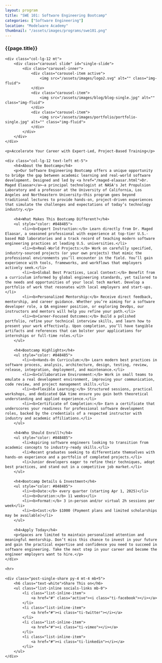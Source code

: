 ```yaml
---
layout: program
title: "SWE 101: Software Engineering Bootcamp"
categories: ["Software Engineering"]
location: "Modelware Academy"
thumbnail: "/assets/images/programs/swe101.png"
---
```

<div class="col-lg-8 text-center">
	<h3 class="mb-3 mt">{{page.title}}</h3>

	<div class="col-lg-12 mt">
		<div class="carousel slide" id="single-slide">
			<div class="carousel-inner">
				<div class="carousel-item active">
					<img src="/assets/images/logo2.svg" alt="" class="img-fluid">
				</div>
				<div class="carousel-item">
					<img src="/assets/images/blog/blog-single.jpg" alt="" class="img-fluid">
				</div>
				<div class="carousel-item">
					<img src="/assets/images/portfolio/portfolio-single.jpg" alt="" class="img-fluid">
				</div>
			</div>
		</div>
	</div>

	<p>Accelerate Your Career with Expert-Led, Project-Based Training</p>

	<div class="col-lg-12 text-left mt-5">
		<h4>About the Bootcamp</h4>
		<p>Our Software Engineering Bootcamp offers a unique opportunity to bridge the gap between academic learning and real-world software development. Designed and led by <a href="/maged-elaasar.html">Dr. Maged Elaasar</a>—a principal technologist at NASA's Jet Propulsion Laboratory and a professor at the University of California, Los Angeles and Northeastern University—this program goes beyond traditional lectures to provide hands-on, project-driven experiences that simulate the challenges and expectations of today’s technology industry.</p>

		<h4>What Makes This Bootcamp Different?</h4>
		<ul style="color: #848485">
			<li><b>Expert Instruction:</b> Learn directly from Dr. Maged Elaasar, a seasoned professional with experience at top-tier U.S.-based R&D laboratories and a track record of teaching modern software engineering practices at leading U.S. universities.</li>
			<li><b>Real-World Projects:</b> Work on carefully specified, industry-sourced projects (or your own projects) that mimic the professional environments you’ll encounter in the field. You’ll gain experience with tools, frameworks, and workflows that employers actively seek.</li>
			<li><b>Global Best Practices, Local Context:</b> Benefit from a curriculum informed by global engineering standards, yet tailored to the needs and opportunities of your local tech market. Develop a portfolio of work that resonates with local employers and start-ups.</li>
			<li><b>Personalized Mentorship:</b> Receive direct feedback, mentorship, and career guidance. Whether you’re aiming for a software developer role, a QA engineer position, or exploring DevOps, our instructors and mentors will help you refine your path.</li>
			<li><b>Career-Focused Outcomes:</b> Build a polished portfolio, refine your technical interview skills, and learn how to present your work effectively. Upon completion, you’ll have tangible artifacts and references that can bolster your applications for internships or full-time roles.</li>
		</ul>
		
		<h4>Bootcamp Highlights</h4>
		<ul style="color: #848485">
			<li><b>Hands-On Curriculum:</b> Learn modern best practices in software process, analysis, architecture, design, testing, review, release, integration, deployment, and maintenance.</li>
			<li><b>Collaborative Environment:</b> Work in small teams to emulate a real development environment, improving your communication, code review, and project management skills.</li>
			<li><b>Flexible Learning:</b> Structured sessions, practical workshops, and dedicated Q&A time ensure you gain both theoretical understanding and applied experience.</li>
			<li><b>Certificate of Completion:</b> Earn a certificate that underscores your readiness for professional software development roles, backed by the credentials of a respected instructor with industry and academic affiliations.</li>
		</ul>
		
		<h4>Who Should Enroll?</h4>
		<ul style="color: #848485">
			<li>Aspiring software engineers looking to transition from academic concepts to industry-ready skills.</li>
			<li>Recent graduates seeking to differentiate themselves with hands-on experience and a portfolio of completed projects.</li>
			<li>Junior developers eager to refine their techniques, adopt best practices, and stand out in a competitive job market.</li>
		</ul>

		<h4>Bootcamp Details & Investment</h4>
		<ul style="color: #848485">
			<li><b>Date:</b> every quarter (starting Apr 1, 2025)</li>
			<li><b>Duration:</b> 11 weeks</li>
			<li><b>Format:</b> 3 in-person and/or virtual 2h sessions per week</li>
			<li><b>Cost:</b> $1000 (Payment plans and limited scholarships may be available)</li>
		</ul>

		<h4>Apply Today</h4>
		<p>Spaces are limited to maintain personalized attention and meaningful mentorship. Don’t miss this chance to invest in your future and gain the practical expertise and confidence you need to succeed in software engineering. Take the next step in your career and become the engineer employers want to hire.</p>
	</div>

	<hr>

	<div class="post-single-share py-4 mt-4 mb+5">
		<h6 class="text-white">Share This on</h6>
		<ul class="list-inline socials-links mb-0">
			<li class="list-inline-item">
				<a href="#" class="active"><i class="ti-facebook"></i></a>
			</li>
			<li class="list-inline-item">
				<a href="#"><i class="ti-twitter"></i></a>
			</li>
			<li class="list-inline-item">
				<a href="#"><i class="ti-vimeo"></i></a>
			</li>
			<li class="list-inline-item">
				<a href="#"><i class="ti-linkedin"></i></a>
			</li>
		</ul>
	</div>
</div>